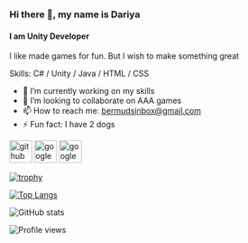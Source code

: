 ### Hi there 👋, my name is Dariya
#### I am Unity Developer
I like made games for fun.
But I wish to make something great

Skills: C# / Unity / Java / HTML / CSS

- 🔭 I’m currently working on my skills 
- 👯 I’m looking to collaborate on AAA games 
- 📫 How to reach me: bermudsinbox@gmail.com 
- ⚡ Fun fact: I have 2 dogs 


[<img src='https://cdn.jsdelivr.net/npm/simple-icons@3.0.1/icons/github.svg' alt='github' height='40'>](https://github.com/DarTiess)  [<img src='https://cdn.jsdelivr.net/npm/simple-icons@3.0.1/icons/googleplay.svg' alt='googleplay' height='40'>](https://play.google.com/store/apps/dev?id=6415326008266295969&hl=en.)  [<img src='https://cdn.jsdelivr.net/npm/simple-icons@3.0.1/icons/googledrive.svg' alt='googledrive' height='40'>](https://drive.google.com/file/d/13nG8gnDCqwwqwevnoc_Kdfi2Ka_JBZHM/view?usp=sharing)  

[![trophy](https://github-profile-trophy.vercel.app/?username=DarTiess)](https://github.com/ryo-ma/github-profile-trophy)

[![Top Langs](https://github-readme-stats.vercel.app/api/top-langs/?username=DarTiess)](https://github.com/anuraghazra/github-readme-stats)

![GitHub stats](https://github-readme-stats.vercel.app/api?username=DarTiess&show_icons=true)  

![Profile views](https://gpvc.arturio.dev/DarTiess)  
